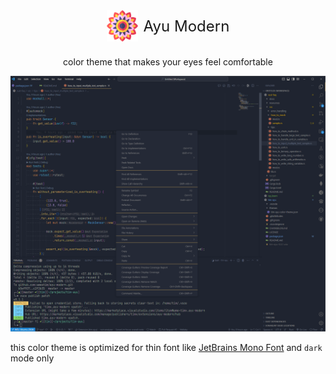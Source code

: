 <div align="center">
    <!-- <h3 align="center">
        <img src='assets/icon.png' width='30'>
        Ayu Modern
    </h3> -->
    <div style="padding-bottom: 10px;">
        <img style="vertical-align:middle; margin-right: 5px;" src="assets/icon.png" width="50">
        <span style="vertical-align:middle; font-size: x-large">Ayu Modern</span>
    </div>
    <p>color theme that makes your eyes feel comfortable</p>
</div>

![overview image](assets/main.png)

this color theme is optimized for thin font like
[JetBrains Mono Font](https://www.jetbrains.com/lp/mono/) and `dark` mode only
